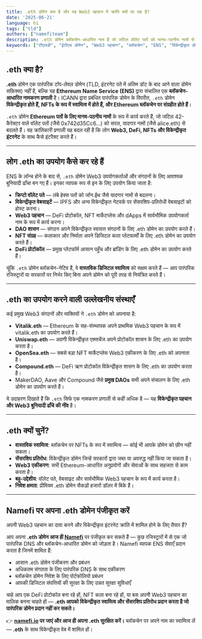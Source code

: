 ```yaml
---
title: .eth डोमेन क्या है और यह Web3 पहचान में क्रांति क्यों ला रहा है?
date: '2025-06-21'
language: hi
tags: ["tld"]
authors: ["namefiteam"]
description: .eth डोमेन ब्लॉकचेन-आधारित नाम हैं जो जटिल वॉलेट पतों को मानव-पठनीय नामों से बदलते हैं। जानें कि ENS Web3 पहचान और डिजिटल स्वामित्व को कैसे बदल रहा है।
keywords: ["टीएलडी", "ईटीएच डोमेन", "Web3 पहचान", "ब्लॉकचेन", "ENS", "विकेन्द्रीकृत डोमेन", "NFT डोमेन"]
---
```



## **.eth क्या है?**

**.eth** डोमेन एक पारंपरिक टॉप-लेवल डोमेन (TLD, इंटरनेट पते में अंतिम डॉट के बाद आने वाला डोमेन सफ़िक्स) नहीं है, बल्कि यह **Ethereum Name Service (ENS)** द्वारा संचालित एक **ब्लॉकचेन-आधारित नामकरण प्रणाली** है। ICANN द्वारा प्रबंधित पारंपरिक डोमेन के विपरीत, `.eth` डोमेन **विकेन्द्रीकृत होते हैं, NFTs के रूप में स्वामित्व में होते हैं, और Ethereum ब्लॉकचेन पर संग्रहीत होते हैं**।

`.eth` डोमेन **Ethereum पतों के लिए मानव-पठनीय नामों** के रूप में कार्य करते हैं, जो जटिल 42-कैरेक्टर वाले वॉलेट पतों (जैसे 0x742d35Cc6...) को सरल, यादगार नामों (जैसे alice.eth) से बदलते हैं। यह क्रांतिकारी प्रणाली यह बदल रही है कि लोग **Web3, DeFi, NFTs और विकेन्द्रीकृत इंटरनेट** के साथ कैसे इंटरैक्ट करते हैं।

---

## **लोग .eth का उपयोग कैसे कर रहे हैं**

ENS के लॉन्च होने के बाद से, `.eth` डोमेन Web3 उपयोगकर्ताओं और संगठनों के लिए आवश्यक बुनियादी ढाँचा बन गए हैं। इनका व्यापक रूप से इन के लिए उपयोग किया जाता है:

*   **क्रिप्टो वॉलेट पते** — लंबे हेक्स पतों को जॉन.ईथ जैसे यादगार नामों से बदलना।
*   **विकेन्द्रीकृत वेबसाइटें** — IPFS और अन्य विकेन्द्रीकृत नेटवर्क पर सेंसरशिप-प्रतिरोधी वेबसाइटों को होस्ट करना।
*   **Web3 पहचान** — DeFi प्रोटोकॉल, NFT मार्केटप्लेस और dApps में सार्वभौमिक उपयोगकर्ता नाम के रूप में कार्य करना।
*   **DAO शासन** — संगठन अपने विकेन्द्रीकृत स्वायत्त संगठनों के लिए .eth डोमेन का उपयोग करते हैं।
*   **NFT संग्रह** — कलाकार और निर्माता अपने डिजिटल कला प्लेटफार्मों के लिए .eth डोमेन का उपयोग करते हैं।
*   **DeFi प्रोटोकॉल** — प्रमुख प्लेटफॉर्म आसान पहुँच और ब्रांडिंग के लिए .eth डोमेन का उपयोग करते हैं।

चूंकि `.eth` डोमेन ब्लॉकचेन-नेटिव हैं, वे **वास्तविक डिजिटल स्वामित्व** को सक्षम करते हैं — आप पारंपरिक रजिस्ट्रारों या सरकारों पर निर्भर किए बिना अपने डोमेन को पूरी तरह से नियंत्रित करते हैं।

---

## **.eth का उपयोग करने वाली उल्लेखनीय संस्थाएँ**

कई प्रमुख Web3 संगठनों और व्यक्तियों ने `.eth` डोमेन को अपनाया है:

*   **Vitalik.eth** — Ethereum के सह-संस्थापक अपने प्राथमिक Web3 पहचान के रूप में vitalik.eth का उपयोग करते हैं।
*   **Uniswap.eth** — अग्रणी विकेन्द्रीकृत एक्सचेंज अपने प्रोटोकॉल शासन के लिए .eth का उपयोग करता है।
*   **OpenSea.eth** — सबसे बड़ा NFT मार्केटप्लेस Web3 एकीकरण के लिए .eth को अपनाता है।
*   **Compound.eth** — DeFi ऋण प्रोटोकॉल विकेन्द्रीकृत शासन के लिए .eth का उपयोग करता है।
*   MakerDAO, Aave और Compound जैसे **प्रमुख DAOs** सभी अपने संचालन के लिए .eth डोमेन का उपयोग करते हैं।

ये उदाहरण दिखाते हैं कि `.eth` सिर्फ एक नामकरण प्रणाली से कहीं अधिक है — यह **विकेन्द्रीकृत पहचान और Web3 बुनियादी ढाँचे की नींव** है।

---

## **.eth क्यों चुनें?**

*   **वास्तविक स्वामित्व**: ब्लॉकचेन पर NFTs के रूप में स्वामित्व — कोई भी आपके डोमेन को छीन नहीं सकता।
*   **सेंसरशिप प्रतिरोध**: विकेन्द्रीकृत डोमेन जिन्हें सरकारों द्वारा जब्त या अवरुद्ध नहीं किया जा सकता है।
*   **Web3 एकीकरण**: सभी Ethereum-आधारित अनुप्रयोगों और सेवाओं के साथ सहजता से काम करता है।
*   **बहु-उद्देशीय**: वॉलेट पते, वेबसाइट और सार्वभौमिक Web3 पहचान के रूप में कार्य करता है।
*   **निवेश क्षमता**: प्रीमियम .eth डोमेन सैकड़ों हजारों डॉलर में बिके हैं।

---

## **Namefi पर अपना .eth डोमेन पंजीकृत करें**

अपनी Web3 पहचान का दावा करने और विकेन्द्रीकृत इंटरनेट क्रांति में शामिल होने के लिए तैयार हैं?

आप अपना **.eth डोमेन आज ही [Namefi](https://namefi.io)** पर पंजीकृत कर सकते हैं — कुछ रजिस्ट्रारों में से एक जो पारंपरिक DNS और ब्लॉकचेन-आधारित डोमेन को जोड़ता है। Namefi व्यापक ENS सेवाएँ प्रदान करता है जिनमें शामिल हैं:

*   आसान .eth डोमेन पंजीकरण और प्रबंधन
*   अधिकतम संगतता के लिए पारंपरिक DNS के साथ एकीकरण
*   ब्लॉकचेन डोमेन निवेश के लिए पोर्टफोलियो प्रबंधन
*   आपकी डिजिटल संपत्तियों की सुरक्षा के लिए उन्नत सुरक्षा सुविधाएँ

चाहे आप एक DeFi प्रोटोकॉल बना रहे हों, NFT कला बना रहे हों, या बस अपनी Web3 पहचान का मालिक बनना चाहते हों — **.eth आपको विकेन्द्रीकृत स्वामित्व और सेंसरशिप प्रतिरोध प्रदान करता है जो पारंपरिक डोमेन प्रदान नहीं कर सकते।**

👉 **[namefi.io](https://namefi.io) पर जाएं और आज ही अपना .eth सुरक्षित करें।**
ब्लॉकचेन पर अपने नाम का स्वामित्व लें — **.eth** के साथ विकेन्द्रीकृत वेब में शामिल हों।